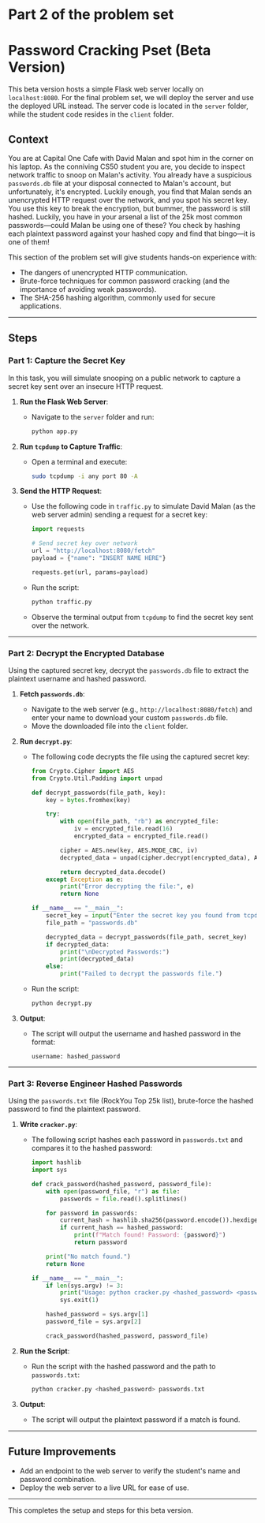 # Part 2 of the problem set

# **Password Cracking Pset (Beta Version)**

This beta version hosts a simple Flask web server locally on `localhost:8080`. For the final problem set, we will deploy the server and use the deployed URL instead. The server code is located in the `server` folder, while the student code resides in the `client` folder.

## **Context**
You are at Capital One Cafe with David Malan and spot him in the corner on his laptop. As the conniving CS50 student you are, you decide to inspect network traffic to snoop on Malan's activity. You already have a suspicious `passwords.db` file at your disposal connected to Malan's account, but unfortunately, it's encrypted. Luckily enough, you find that Malan sends an unencrypted HTTP request over the network, and you spot his secret key. You use this key to break the encryption, but bummer, the password is still hashed. Luckily, you have in your arsenal a list of the 25k most common passwords—could Malan be using one of these? You check by hashing each plaintext password against your hashed copy and find that bingo—it is one of them!

This section of the problem set will give students hands-on experience with:

- The dangers of unencrypted HTTP communication.
- Brute-force techniques for common password cracking (and the importance of avoiding weak passwords).
- The SHA-256 hashing algorithm, commonly used for secure applications.

---

## **Steps**

### **Part 1: Capture the Secret Key**
In this task, you will simulate snooping on a public network to capture a secret key sent over an insecure HTTP request.

1. **Run the Flask Web Server**:
   - Navigate to the `server` folder and run:
     ```bash
     python app.py
     ```

2. **Run `tcpdump` to Capture Traffic**:
   - Open a terminal and execute:
     ```bash
     sudo tcpdump -i any port 80 -A
     ```

3. **Send the HTTP Request**:
   - Use the following code in `traffic.py` to simulate David Malan (as the web server admin) sending a request for a secret key:
     ```python
     import requests

     # Send secret key over network
     url = "http://localhost:8080/fetch"
     payload = {"name": "INSERT NAME HERE"}

     requests.get(url, params=payload)
     ```
   - Run the script:
     ```bash
     python traffic.py
     ```
   - Observe the terminal output from `tcpdump` to find the secret key sent over the network.

---

### **Part 2: Decrypt the Encrypted Database**
Using the captured secret key, decrypt the `passwords.db` file to extract the plaintext username and hashed password.

1. **Fetch `passwords.db`**:
   - Navigate to the web server (e.g., `http://localhost:8080/fetch`) and enter your name to download your custom `passwords.db` file. 
   - Move the downloaded file into the `client` folder.

2. **Run `decrypt.py`**:
   - The following code decrypts the file using the captured secret key:
     ```python
     from Crypto.Cipher import AES
     from Crypto.Util.Padding import unpad

     def decrypt_passwords(file_path, key):
         key = bytes.fromhex(key)

         try:
             with open(file_path, "rb") as encrypted_file:
                 iv = encrypted_file.read(16)
                 encrypted_data = encrypted_file.read()

             cipher = AES.new(key, AES.MODE_CBC, iv)
             decrypted_data = unpad(cipher.decrypt(encrypted_data), AES.block_size)

             return decrypted_data.decode()
         except Exception as e:
             print("Error decrypting the file:", e)
             return None

     if __name__ == "__main__":
         secret_key = input("Enter the secret key you found from tcpdump: ").strip()
         file_path = "passwords.db"

         decrypted_data = decrypt_passwords(file_path, secret_key)
         if decrypted_data:
             print("\nDecrypted Passwords:")
             print(decrypted_data)
         else:
             print("Failed to decrypt the passwords file.")
     ```
   - Run the script:
     ```bash
     python decrypt.py
     ```

3. **Output**:
   - The script will output the username and hashed password in the format: 
     ```
     username: hashed_password
     ```

---

### **Part 3: Reverse Engineer Hashed Passwords**
Using the `passwords.txt` file (RockYou Top 25k list), brute-force the hashed password to find the plaintext password.

1. **Write `cracker.py`**:
   - The following script hashes each password in `passwords.txt` and compares it to the hashed password:
     ```python
     import hashlib
     import sys

     def crack_password(hashed_password, password_file):
         with open(password_file, "r") as file:
             passwords = file.read().splitlines()

         for password in passwords:
             current_hash = hashlib.sha256(password.encode()).hexdigest()
             if current_hash == hashed_password:
                 print(f"Match found! Password: {password}")
                 return password

         print("No match found.")
         return None

     if __name__ == "__main__":
         if len(sys.argv) != 3:
             print("Usage: python cracker.py <hashed_password> <password_file>")
             sys.exit(1)

         hashed_password = sys.argv[1]
         password_file = sys.argv[2]

         crack_password(hashed_password, password_file)
     ```

2. **Run the Script**:
   - Run the script with the hashed password and the path to `passwords.txt`:
     ```bash
     python cracker.py <hashed_password> passwords.txt
     ```

3. **Output**:
   - The script will output the plaintext password if a match is found.

---

## **Future Improvements**
- Add an endpoint to the web server to verify the student's name and password combination.
- Deploy the web server to a live URL for ease of use.

--- 

This completes the setup and steps for this beta version.
